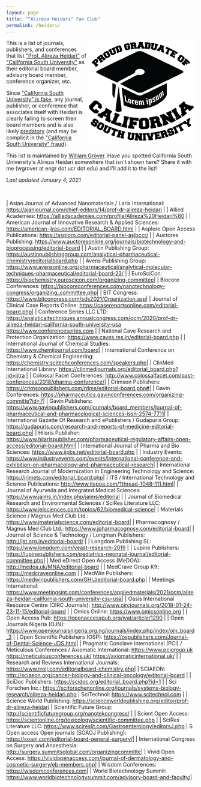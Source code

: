 ```yaml
---
layout: page
title: "“Alireza Heidari” Fan Club"
permalink: /heidari/
---
```


<img align="right" src="/assets/calsu-shirt.png">

This is a list of journals, publishers, and conferences that list ["Prof. Alireza Heidari"](http://calsu.us/index.php/member/prof-dr-alireza-heidari/) of ["California South University"](http://calsu.us/) as their editorial board member, advisory board member, conference organizer, etc.

Since ["California South University" is fake](https://groverlab.org/hnbfpr/2017-12-10-csu.html), any journal, publisher, or conference that associates itself with Heidari is clearly failing to screen their board members and is also likely [predatory](https://en.wikipedia.org/wiki/Predatory_publishing) (and may be complicit in the ["California South University" fraud](https://groverlab.org/hnbfpr/2017-12-10-csu.html)).

This list is maintained by [William Grover](https://groverlab.org/people/2016-01-01-wgrover.html).  Have you spotted California South University's Alireza Heidari somewhere that isn't shown here?  Share it with me (wgrover at engr dot ucr dot edu) and I'll add it to the list!

*Last updated January 4, 2021*

<br>


| Asian Journal of Advanced Nanomaterials / Larix International: <https://ajanjournal.com/chief-editors/14/prof-dr-alireza-heidari> |
| Allied Academies: <https://alliedacademies.com/profile/Alireza%20Heidari%60> |
| American Journal of Innovative Research & Applied Sciences: <https://american-jiras.com/EDITORIAL_BOARD.html> |
| Asploro Open Access Publications: <https://asploro.com/editorial-panel-asjbccr/> |
| Auctores Publishing: <https://www.auctoresonline.org/journals/biotechnology-and-bioprocessing/editorial-board> |
| Austin Publishing Group: <https://austinpublishinggroup.com/analytical-pharmaceutical-chemistry/editorialboard.php> |
| Avens Publishing Group: <https://www.avensonline.org/pharmaceutical/analytical-molecular-techniques-pharmaceutical/editorial-board-23/> |
| EuroSciCon: <https://biochemistry.euroscicon.com/organizing-committee>|
| Biocore Conferences: <https://biocoreconferences.com/nanotechnology-congress/organizing_committee.php>|
| BIT Congress: <https://www.bitcongress.com/sds2021/Organization.asp>|
| Journal of Clinical Case Reports Online: <https://casereportsonline.com/editorial-board.php>|
| Conference Series LLC LTD: <https://analyticaltechniques.annualcongress.com/ocm/2020/prof-dr-alireza-heidari-california-south-university-usa> <https://www.conferenceseries.com> |
| National Cave Research and Protection Organization: <https://www.caves.res.in/editorial-board.php> |
| International Journal of Chemical Studies: <https://www.chemijournal.com/board>|
| International Conference on Chemistry & Chemical Engineering: <https://chemistry.scitechconferences.com/speakers.php>|
| ClinMed International Library: <https://clinmedjournals.org/editorial_board.php?jid=ijtra> |
| Colossal Facet Conferences: <http://www.colossalfacet.com/past-conferences/2018/pharma-conference/>|
| Crimson Publishers: <https://crimsonpublishers.com/rdms/editorial-board.php#>|
| Gavin Conferences: <https://pharmaceutics.gavinconferences.com/organizing-committe?id=7>|
| Gavin Publishers: <https://www.gavinpublishers.com/journals/board_members/journal-of-pharmaceutical-and-pharmacological-sciences-issn-2574-7711>|
| International Gazette Of Research and ePublishers / Gudapuris Group: <https://gudapuris.com/research-and-reports-of-medicine-editorial-board.php>|
| Hilaris Publisher: <https://www.hilarispublisher.com/pharmaceutical-regulatory-affairs-open-access/editorial-board.html>|
| International Journal of Pharma and Bio Sciences: <https://www.ijpbs.net/editorial-board.php> |
| Industry Events: <https://www.industryevents.com/events/international-conference-and-exhibition-on-pharmacology-and-pharmaceutical-research>|
| International Research Journal of Modernization in Engineering Technology and Science: <https://irjmets.com/editorial_board.php>|
| ITS / International Technology and Science Publications: <http://www.itspoa.com/?thread-1048-111.html>|
| Journal of Ayurveda and Integrated Medical Sciences: <https://www.jaims.in/index.php/jaims/editorial> |
| Journal of Biomedical Research and Environmental Sciences / SciRes Literature LLC: <https://www.jelsciences.com/topics/62/biomedical-science>|
| Materials Science / Magnus Med Club Ltd.: <https://www.jmaterialscience.com/editorial-board>|
| Pharmacognosy / Magnus Med Club Ltd.: <https://www.jpharmacognosy.com/editorial-board>|
| Journal of Science & Technology / Longman Publishers: <http://jst.org.in/editorial-board/> |
| Longdom Publishing SL: <https://www.longdom.com/yeast-research-2019> |
| Lupine Publishers: <https://lupinepublishers.com/pediatrics-neonatal-journal/editorial-committee.php>|
| Med eDirect Open Access (MeDOA): <http://medoa.uk/MNA/editorial-board> |
| MedCrave Group Kft: <https://medcraveonline.com> |
| MedWin Publishers: <https://medwinpublishers.com/GHIJ/editorial-board.php>|
| Meetings International: <https://www.meetingsint.com/conferences/appliedmaterials/2021/ocm/alireza-heidari-california-south-university-csu-usa>|
| Oasis International Resource Centre (OIRC Journals): <http://www.oircjournals.org/2018-01-24-23-11-15/editorial-board> |
| Omics Online: <https://www.omicsonline.org> |
| Open Access Pub: <https://openaccesspub.org/jvat/article/1290> |
| Open Journals Nigeria (OJN): <https://www.openjournalsnigeria.org.ng/journals/index.php/index/ojn_board_3> |
| Open Scientific Publishers (OSP): <https://ospublishers.com/Journal-of-Dental-Science-JDS.html>|
| Pragmatic Conclave International (PCI) / Meticulous Conferences / Axiomatic International: <https://www.pcigroup.uk> <https://meticulousconferences.uk/> <https://axiomaticinternational.uk/> |
| Research and Reviews International Journals: <https://www.rroij.com/editorialboard-chemistry.php>|
| SCIAEON: <http://sciaeon.org/cancer-biology-and-clinical-oncology/editorial-board> |
| SciDoc Publishers: <https://scidoc.org/editorial_board.php?id=1> |
| Sci Forschen Inc.: <https://sciforschenonline.org/journals/systems-biology-research/alireza-heidari.php>
| SciTechnol: <https://www.scitechnol.com> |
| Science World Publishing: <https://scienceworldpublishing.org/editor/prof-dr-alireza-heidari>
| Scientific Future Group: <http://scientificfuturegroup.org/nanotekcongress/> |
| Scient Open Access: <https://scientonline.org/toxicology/scientific-committee.php> |
| SciRes Literature LLC: <https://www.scireslit.com/Gastroenterology/editorsJ.php>
| S Open access Open journals (SOAOJ Publishing): <https://soaoj.com/editorial-board-general-surgery/>|
| International Congress on Surgery and Anaesthesia: <http://surgery.summitsglobal.com/organizingcommitte>|
| Vivid Open Access: <https://vividopenaccess.com/journal-of-dermatology-and-cosmetic-surgery/eb-members.php>|
| Wisdom Conferences:  <https://wisdomconferences.com>|
| World Biotechnology Summit: <https://www.worldbiotechnologysummit.com/advisory-board-and-faculty/>|

